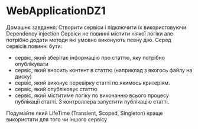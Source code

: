 # WebApplicationDZ1
Домашнє завдання:
Створити сервіси і підключити їх використовуючи Dependency injection
Сервіси не повинні містити ніякої логіки але потрібно додати методи які умовно виконують певну дію.
Серед сервісів повинні бути:
- сервіс, який зберігає інформацію про статтю, яку потрібно опублікувати
- сервіс, який вносить контент в статтю (наприклад з якогось файлу на диску)
- сервіс, який виконує перевірку статті по якимось критеріям.
- сервіс, який опубліковує статтю
- сервіс, який міститиме логіку по виконанню всього процесу публікації статті.
З контроллера запустити публікацію статті.

Подумайте який LifeTime (Transient, Scoped, Singleton)  краще використати для того чи іншого сервісу
